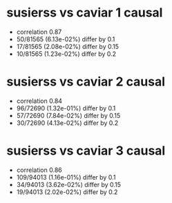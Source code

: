 # susierss vs caviar  1 causal

- correlation 0.87
- 50/81565 (6.13e-02%) differ by 0.1
- 17/81565 (2.08e-02%) differ by 0.15
- 10/81565 (1.23e-02%) differ by 0.2


# susierss vs caviar  2 causal

- correlation 0.84
- 96/72690 (1.32e-01%) differ by 0.1
- 57/72690 (7.84e-02%) differ by 0.15
- 30/72690 (4.13e-02%) differ by 0.2


# susierss vs caviar  3 causal

- correlation 0.86
- 109/94013 (1.16e-01%) differ by 0.1
- 34/94013 (3.62e-02%) differ by 0.15
- 19/94013 (2.02e-02%) differ by 0.2



